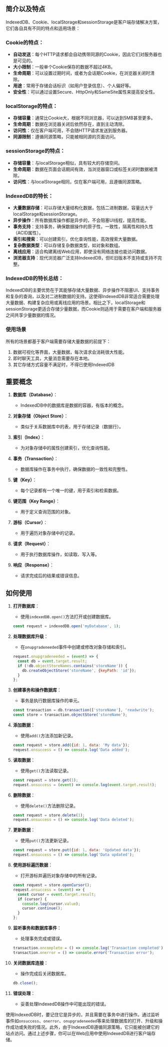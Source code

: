 ## 简介以及特点
IndexedDB、Cookie、localStorage和sessionStorage是客户端存储解决方案，它们各自具有不同的特点和适用场景：
### Cookie的特点：

- **自动发送**：每个HTTP请求都会自动携带同源的Cookie，因此它们对服务器也是可见的。
- **大小限制**：一般单个Cookie保存的数据不超过4KB。
- **生命周期**：可以设置过期时间，或者为会话期Cookie，在浏览器关闭时清除。
- **用途**：常用于存储会话标识（如用户登录信息）、个人偏好等。
- **安全性**：可以通过设置Secure、HttpOnly和SameSite属性来提高安全性。
### localStorage的特点：
- **存储容量**：通常比Cookie大，根据不同浏览器，可以达到5MB甚至更多。
- **生命周期**：数据在浏览器关闭后依然存在，直到主动清除。
- **访问性**：仅在客户端可用，不会随HTTP请求发送到服务器。
- **同源限制**：遵循同源策略，只能被相同源的页面访问。
### sessionStorage的特点：
- **存储容量**：与localStorage相似，具有较大的存储空间。
- **生命周期**：数据在页面会话期间有效，当浏览器窗口或标签关闭时数据被清除。
- **访问性**：与localStorage相同，仅在客户端可用，且遵循同源策略。
### IndexedDB的特长：
- **大量数据存储**：可以存储大量结构化数据，包括二进制数据，容量远大于localStorage和sessionStorage。
- **异步操作**：所有数据库操作都是异步的，不会阻塞UI线程，提高性能。
- **事务支持**：支持事务，确保数据操作的原子性，一致性，隔离性和持久性（ACID属性）。
- **索引和搜索**：可以创建索引，优化查询性能，高效搜索大量数据。
- **复杂数据类型**：可以存储复杂数据类型，如对象和数组。
- **离线应用**：适合构建离线Web应用，即使没有网络连接也能访问数据。
- **浏览器支持**：现代浏览器广泛支持IndexedDB，但IE旧版本不支持或支持不完整。
### IndexedDB的特长总结：

IndexedDB的主要优势在于其能够存储大量数据、异步操作不阻塞UI、支持事务和复杂的查询，以及对二进制数据的支持。这使得IndexedDB非常适合需要处理大量数据、构建复杂应用或离线应用的场景。相比之下，localStorage和sessionStorage更适合存储少量数据，而Cookie则适用于需要在客户端和服务器之间共享少量数据的情况。

### 使用场景
所有的场景都基于客户端需要存储大量数据的前提下：

1. 数据可视化等界面，大量数据，每次请求会消耗很大性能。
2. 即时聊天工具，大量消息需要存在本地。
3. 其它存储方式容量不满足时，不得已使用IndexedDB



## 重要概念

1. **数据库（Database）**：
   - IndexedDB中的数据库是数据的容器，有版本的概念。

2. **对象存储（Object Store）**：
   - 类似于关系数据库中的表，用于存储记录（数据行）。

3. **索引（Index）**：
   - 为对象存储中的属性创建索引，优化查询性能。

4. **事务（Transaction）**：
   - 数据库操作在事务中执行，确保数据的一致性和完整性。

5. **键（Key）**：
   - 每个记录都有一个唯一的键，用于索引和检索数据。

6. **键范围（Key Range）**：
   - 用于定义查询范围的对象。

7. **游标（Cursor）**：
   - 用于遍历对象存储中的记录。

8. **请求（Request）**：
   - 用于执行数据库操作，如读取、写入等。

9. **响应（Response）**：
   - 请求完成后的结果或错误信息。

## 如何使用

1. **打开数据库**：
   - 使用`indexedDB.open()`方法打开或创建数据库。

   ```javascript
   const request = indexedDB.open('myDatabase', 1);
   ```

2. **处理数据库升级**：
   - 在`onupgradeneeded`事件中创建或修改对象存储和索引。

   ```javascript
   request.onupgradeneeded = (event) => {
     const db = event.target.result;
     if (!db.objectStoreNames.contains('storeName')) {
       db.createObjectStore('storeName', {keyPath: 'id'});
     }
   };
   ```

3. **创建事务和操作数据库**：
   - 事务是执行数据库操作的单元。

   ```javascript
   const transaction = db.transaction(['storeName'], 'readwrite');
   const store = transaction.objectStore('storeName');
   ```

4. **添加数据**：
   - 使用`add()`方法添加新记录。

   ```javascript
   const request = store.add({id: 1, data: 'My data'});
   request.onsuccess = () => console.log('Data added');
   ```

5. **读取数据**：
   - 使用`get()`方法读取记录。

   ```javascript
   const request = store.get(1);
   request.onsuccess = (event) => console.log(event.target.result);
   ```

6. **删除数据**：
   - 使用`delete()`方法删除记录。

   ```javascript
   const request = store.delete(1);
   request.onsuccess = () => console.log('Data deleted');
   ```

7. **更新数据**：
   - 使用`put()`方法更新记录。

   ```javascript
   const request = store.put({id: 1, data: 'Updated data'});
   request.onsuccess = () => console.log('Data updated');
   ```

8. **使用游标遍历数据**：
   - 打开游标并遍历对象存储中的所有记录。

   ```javascript
   const request = store.openCursor();
   request.onsuccess = (event) => {
     const cursor = event.target.result;
     if (cursor) {
       console.log(cursor.value);
       cursor.continue();
     }
   };
   ```

9. **监听事务和数据库事件**：
   - 处理事务完成或错误。

   ```javascript
   transaction.oncomplete = () => console.log('Transaction completed');
   transaction.onerror = () => console.error('Transaction error');
   ```

10. **关闭数据库连接**：
    - 操作完成后关闭数据库。

    ```javascript
    db.close();
    ```

11. **错误处理**：
    - 妥善处理IndexedDB操作中可能出现的错误。

使用IndexedDB时，要记住它是异步的，并且需要在事务中进行操作。通过监听事件如`onsuccess`、`onerror`、`onupgradeneeded`等来处理数据库的打开、升级和操作成功或失败的情况。此外，由于IndexedDB遵循同源策略，它只能被创建它的站点访问。通过上述步骤，你可以在Web应用中使用IndexedDB进行客户端存储。
